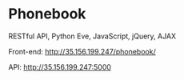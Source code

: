 # Phonebook
RESTful API, Python Eve, JavaScript, jQuery, AJAX

Front-end: http://35.156.199.247/phonebook/

API: http://35.156.199.247:5000

